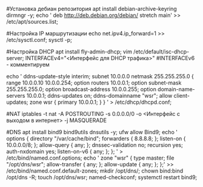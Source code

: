 #Установка дебиан репозитория
apt install debian-archive-keyring dirmngr -y;
echo ' 
deb http://deb.debian.org/debian/ stretch main' >> /etc/apt/sources.list;

#Настройка IP маршрутизации
echo net.ipv4.ip_forward=1 >> /etc/sysctl.conf;
sysctl -p;

#Настройка DHCP
apt install fly-admin-dhcp;
vim /etc/default/isc-dhcp-server;
INTERFACEv4="<Интерфейс для DHCP трафика>"
#INTERFACEv6 - комментируем

echo '
ddns-update-style interim;
subnet 10.0.0.0 netmask 255.255.255.0 {
	range 10.0.0.10 10.0.0.254;
	option routers 10.0.0.1;
	option subnet-mask 255.255.255.0;
	option broadcast-address 10.0.0.255;
	option domain-name-servers 10.0.0.1;
	ddns-updates on;
	ddns-domainname "wsr";
	allow client-updates;
	zone wsr {
		primary 10.0.0.1;
	}
} ' > /etc/dhcp/dhcpd.conf;

#NAT
iptables -t nat -A POSTROUTING -s 0.0.0.0/0 -о <Интерфейс с выходом в интернет> -j MASQUERADE

#DNS
apt install bind9 bind9utils dnsutils -y;
ufw allow Bind9;
echo '
options {
	directory "/var/cache/bind";
	forwarders {
		8.8.8.8;
	};
	listen-on { 10.0.0.0/8; };
	allow-query { any; };
	dnssec-validation no;
	recursion yes;
	auth-nxdomain yes;
	listen-on-v6 { any; };
}; ' > /etc/bind/named.conf.options;
echo '
zone "wsr" {
        type master;
        file "/opt/dns/wsr";
        allow-transfer { any; };
        allow-update { any; };
};' >> /etc/bind/named.conf.default-zones;
mkdir /opt/dns/;
chown bind:bind /opt/dns -R;
touch /opt/dns/wsr;
named-checkconf;
systemctl restart bind9;
